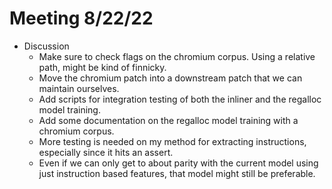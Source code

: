 # Meeting 8/22/22

* Discussion
    * Make sure to check flags on the chromium corpus. Using a relative path, might
    be kind of finnicky.
    * Move the chromium patch into a downstream patch that we can maintain ourselves.
    * Add scripts for integration testing of both the inliner and the regalloc model
    training.
    * Add some documentation on the regalloc model training with a chromium corpus.
    * More testing is needed on my method for extracting instructions, especially
    since it hits an assert.
    * Even if we can only get to about parity with the current model using just
    instruction based features, that model might still be preferable.